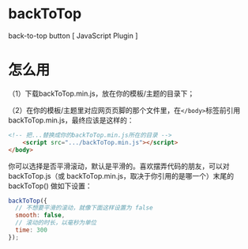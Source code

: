 backToTop
=========

back-to-top button [ JavaScript Plugin ]

# 怎么用
（1）下载backToTop.min.js，放在你的模板/主题的目录下；

（2）在你的模板/主题里对应网页页脚的那个文件里，在`</body>`标签前引用backToTop.min.js，最终应该是这样的：

```html
<!-- 把...替换成你的backToTop.min.js所在的目录 -->
    <script src=".../backToTop.min.js"></script>
</body>
```
你可以选择是否平滑滚动，默认是平滑的。喜欢摆弄代码的朋友，可以对 backToTop.js（或 backToTop.min.js，取决于你引用的是哪一个）末尾的 backToTop() 做如下设置：
```javascript
backToTop({
  // 不想要平滑的滚动，就像下面这样设置为 false
  smooth: false,
  // 滚动的时长，以毫秒为单位
  time: 300
});
```
